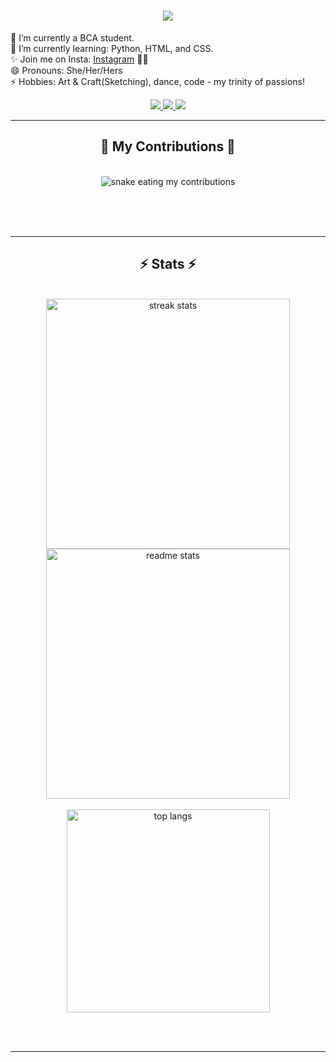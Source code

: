 
<h1 align="center">
  <a href="https://git.io/typing-svg">
    <img src="https://readme-typing-svg.herokuapp.com/?lines=Hello+Coders!👋;Aditi+Chandel+here...;Check+Out+my+profile!✨!&center=true&size=30">
  </a>
</h1>


🔭 I’m currently a BCA student.<br>
🌱 I’m currently learning: Python, HTML, and CSS.<br>
✨ Join me on Insta: <a href = "https://www.instagram.com/diary_ofaditi?igsh=dnh3ZHR1MDBuczI1">Instagram</a> 📸👥<br>
😄 Pronouns: She/Her/Hers<br>
⚡ Hobbies: Art & Craft(Sketching), dance, code - my trinity of passions!</br>

 <div align="center"> 
  <a href="mailto:aditichandel576@gmail.com">
    <img src="https://img.shields.io/badge/Gmail-333333?style=for-the-badge&logo=gmail&logoColor=red" />
  </a>
  <a href="https://www.linkedin.com/in/aditi-chandel-49114a2b5/" target="_blank">
    <img src="https://img.shields.io/badge/LinkedIn-0077B5?style=for-the-badge&logo=linkedin&logoColor=white" target="_blank" />
  </a>
  <a href="#" target="_blank">
     <img src="https://img.shields.io/badge/Portfolio-FF5722?style=for-the-badge&logo=todoist&logoColor=white" target="_blank" /> <!-- sqlite, safari, google-chrome are other good icon options -->
  </a>
</div><div align="center">

<hr/>

<div align="center">
  <h2>🐍 My Contributions 🐍</h2>
  <br>
  <img alt="snake eating my contributions" src="https://github.com/AditiChandel/AditiChandel.git"/>
  
  
  <br/><br/><br/>
</div>


<hr/>
<h2 align="center">⚡ Stats ⚡</h2>
<br>
<div align=center>
<img width=390 height =400 src="https://github-readme-streak-stats-salesp07.vercel.app/?user=AditiChandel&count_private=true&theme=react&border_radius=10" alt="streak stats"/>         
<img width=390 height = 400 src="https://github-readme-stats.vercel.app/api?username=AditiChandel&count_private=true&show_icons=true&theme=react&rank_icon=github&border_radius=10" alt="readme stats" />
  <br/>
  <br/>
  <img width=325 align="center" src="https://github-readme-stats.vercel.app/api/top-langs/?username=AditiChandel&hide=HTML&langs_count=8&layout=compact&theme=react&border_radius=10&size_weight=0.5&count_weight=0.5&exclude_repo=github-readme-stats" alt="top langs" />
</div>

<br/><br/>

<hr/>





 


